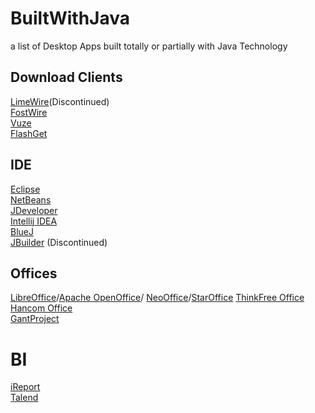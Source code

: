 # BuiltWithJava
a list of Desktop Apps built totally or partially with Java Technology

## Download Clients
[LimeWire](https://en.wikipedia.org/wiki/LimeWire)(Discontinued)    
[FostWire](https://www.frostwire.com/)    
[Vuze](http://www.vuze.com/)  
[FlashGet](http://www.flashget.com/index_en.html)

## IDE
[Eclipse](https://www.eclipse.org/downloads/)  
[NetBeans](https://netbeans.apache.org/)  
[JDeveloper](https://www.oracle.com/application-development/technologies/jdeveloper.html)    
[Intellij IDEA](https://www.jetbrains.com/idea/)  
[BlueJ](https://bluej.org/)  
[JBuilder](https://en.wikipedia.org/wiki/JBuilder) (Discontinued)  

## Offices
[LibreOffice](https://www.libreoffice.org/)/[Apache OpenOffice](https://www.openoffice.org/)/ [NeoOffice](https://www.neooffice.org/neojava/en/index.php)/[StarOffice](https://en.wikipedia.org/wiki/StarOffice) [ThinkFree Office](http://office.hancom.com)    
[Hancom Office](https://office.hancom.com/)  
[GantProject](https://www.ganttproject.biz/)

# BI
[iReport](https://en.wikipedia.org/wiki/JasperReports)  
[Talend](https://www.talend.com/products/talend-open-studio/)
